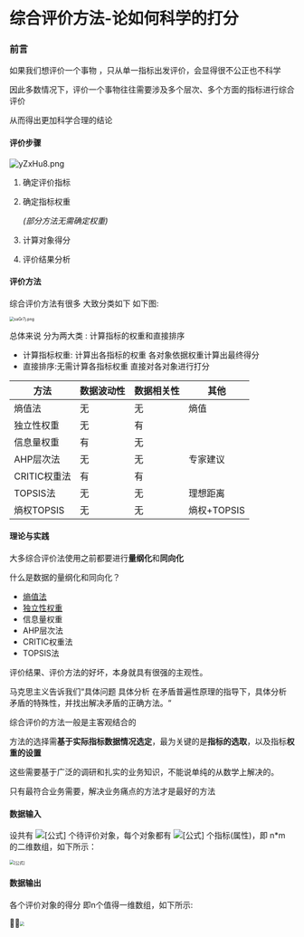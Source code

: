 # 综合评价方法-论如何科学的打分

### 前言

如果我们想评价一个事物 ，只从单一指标出发评价，会显得很不公正也不科学

因此多数情况下，评价一个事物往往需要涉及多个层次、多个方面的指标进行综合评价

从而得出更加科学合理的结论

#### 评价步骤

![yZxHu8.png](https://i.loli.net/2021/03/05/BGhTYaElprd5D3W.png)

1. 确定评价指标

2. 确定指标权重  

   *(部分方法无需确定权重)*

3. 计算对象得分

4. 评价结果分析

#### 评价方法

综合评价方法有很多 大致分类如下 如下图:

<img src="https://i.loli.net/2021/03/05/n4vxlO7PiksWE5e.png" alt="saGr7j.png" style="zoom:50%;" />

总体来说 分为两大类 : 计算指标的权重和直接排序

- 计算指标权重: 计算出各指标的权重 各对象依据权重计算出最终得分
- 直接排序:无需计算各指标权重 直接对各对象进行打分

| 方法         | 数据波动性 | 数据相关性 | 其他        |
| ------------ | ---------- | ---------- | ----------- |
| 熵值法       | 无         | 无         | 熵值        |
| 独立性权重   | 无         | 有         |             |
| 信息量权重   | 有         | 无         |             |
| AHP层次法    | 无         | 无         | 专家建议    |
| CRITIC权重法 | 有         | 有         |             |
| TOPSIS法     | 无         | 无         | 理想距离    |
| 熵权TOPSIS   | 无         | 无         | 熵权+TOPSIS |

#### 理论与实践

大多综合评价法使用之前都要进行**量纲化**和**同向化**

什么是数据的量纲化和同向化？

- [熵值法](./1.熵权法.md)
- [独立性权重]()
- 信息量权重
- AHP层次法
- CRITIC权重法
- TOPSIS法

评价结果、评价方法的好坏，本身就具有很强的主观性。

马克思主义告诉我们“具体问题 具体分析 在矛盾普遍性原理的指导下，具体分析矛盾的特殊性，并找出解决矛盾的正确方法。“

综合评价的方法一般是主客观结合的

方法的选择需**基于实际指标数据情况选定**，最为关键的是**指标的选取**，以及指标**权重的设置**

这些需要基于广泛的调研和扎实的业务知识，不能说单纯的从数学上解决的。

只有最符合业务需要，解决业务痛点的方法才是最好的方法

#### 数据输入

设共有 ![[公式]](https://www.zhihu.com/equation?tex=n) 个待评价对象，每个对象都有 ![[公式]](https://www.zhihu.com/equation?tex=m+) 个指标(属性)，即 n*m 的二维数组，如下所示：

<img src="https://i.loli.net/2021/03/05/AqKzwRxh73UWTui.png" alt="[公式]" style="zoom:50%;" />

#### 数据输出

各个评价对象的得分 即n个值得一维数组，如下所示:

<img src="https://i.loli.net/2021/03/05/5eKrhUETacBCyOP.png" style="zoom:50%;" />
